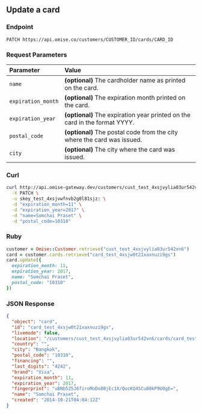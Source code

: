 ## Update a card

### Endpoint

```
PATCH https://api.omise.co/customers/CUSTOMER_ID/cards/CARD_ID
```

### Request Parameters

| Parameter                | Value                                             |
|:-------------------------|:--------------------------------------------------|
| `name`             | **(optional)** The cardholder name as printed on the card. |
| `expiration_month` | **(optional)** The expiration month printed on the card. |
| `expiration_year`  | **(optional)** The expiration year printed on the card in the format YYYY. |
| `postal_code`      | **(optional)** The postal code from the city where the card was issued. |
| `city`             | **(optional)** The city where the card was issued. |

### Curl

```sh
curl http://api.omise-gateway.dev/customers/cust_test_4xsjvylia03ur542vn6/cards/card_test_4xsjw0t21xaxnuzi9gs \
  -X PATCH \
  -u skey_test_4xsjvwfnvb2g0l81sjz: \
  -d "expiration_month=11" \
  -d "expiration_year=2017" \
  -d "name=Somchai Praset" \
  -d "postal_code=10310"
```

### Ruby

```ruby
customer = Omise::Customer.retrieve("cust_test_4xsjvylia03ur542vn6")
card = customer.cards.retrieve("card_test_4xsjw0t21xaxnuzi9gs")
card.update({
  expiration_month: 11,
  expiration_year: 2017,
  name: "Somchai Praset",
  postal_code: "10310"
})
```

### JSON Response

```json
{
  "object": "card",
  "id": "card_test_4xsjw0t21xaxnuzi9gs",
  "livemode": false,
  "location": "/customers/cust_test_4xsjvylia03ur542vn6/cards/card_test_4xsjw0t21xaxnuzi9gs",
  "country": "",
  "city": "Bangkok",
  "postal_code": "10310",
  "financing": "",
  "last_digits": "4242",
  "brand": "Visa",
  "expiration_month": 11,
  "expiration_year": 2017,
  "fingerprint": "uBNb5Z5J6firoMoDo80jEc1X/QucKQ4SCu80kP9U0gE=",
  "name": "Somchai Praset",
  "created": "2014-10-21T04:04:12Z"
}
```
